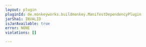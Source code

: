 ```yaml
---
layout: plugin
pluginId: de.monkeyworks.buildmonkey.ManifestDependencyPlugin
jarSha1: INVALID
isJarAvailable: true
error: NONE
violations: []

---
```

